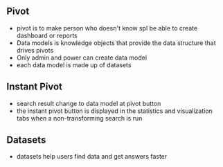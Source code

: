 ## Pivot
- pivot is to make person who doesn't know spl be able to create dashboard or reports
- Data models is knowledge objects that provide the data structure that drives pivots
- Only admin and power can create data model
- each data model is made up of datasets

## Instant Pivot
- search result change to data model at pivot button
- the instant pivot button is displayed in the statistics and visualization tabs when a non-transforming search is run

## Datasets
- datasets help users find data and get answers faster